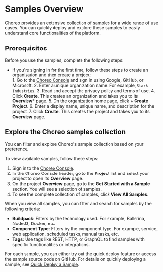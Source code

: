 # Samples Overview

Choreo provides an extensive collection of samples for a wide range of use cases. You can quickly deploy and explore these samples to easily understand core functionalities of the platform.

## Prerequisites

Before you use the samples, complete the following steps:

- If you're signing in for the first time, follow these steps to create an organization and then create a project:  
      1. Go to the [Choreo Console](https://console.choreo.dev/) and sign in using Google, GitHub, or Microsoft. 
      2. Enter a unique organization name. For example, `Stark Industries`.
      3. Read and accept the privacy policy and terms of use.
      4. Click **Create**. This creates an organization and takes you to its **Overview*** page.
      5. On the organization home page, click **+ Create Project**.
      6. Enter a display name, unique name, and description for the project.
      7. Click **Create**. This creates the project and takes you to its **Overview** page. 

## Explore the Choreo samples collection

You can filter and explore Choreo's sample collection based on your preference.

To view available samples, follow these steps:

1. Sign in to the [Choreo Console](https://console.choreo.dev/).
2. In the Choreo Console header, go to the **Project** list and select your project to open its **Overview** page.
3. On the project **Overview** page, go to the **Get Started with a Sample** section. You will see a selection of samples.
4. To see the complete collection of samples, click **View All Samples**.
   

When you view all samples, you can filter and search for samples by the following criteria:

 - **Buildpack**: Filters by the technology used. For example, Ballerina, NodeJS, Docker, etc.
 - **Component Type**: Filters by the component type. For example, service, web application, scheduled tasks, manual tasks, etc.
 - **Tags**: Use tags like REST, HTTP, or GraphQL to find samples with specific functionalities or integrations.

For each sample, you can either try out the quick deploy feature or access the sample source code on GitHub. For details on quickly deploying a sample, see [Quick Deploy a Sample](./quick-deploy-a-sample.md).
